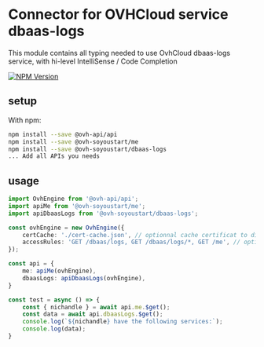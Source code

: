 # Connector for OVHCloud service dbaas-logs

This module contains all typing needed to use OvhCloud dbaas-logs service, with hi-level IntelliSense / Code Completion

[![NPM Version](https://img.shields.io/npm/v/@ovh-soyoustart/dbaas-logs.svg?style=flat)](https://www.npmjs.org/package/@ovh-soyoustart/dbaas-logs)

## setup

With npm:
````bash
npm install --save @ovh-api/api
npm install --save @ovh-soyoustart/me
npm install --save @ovh-soyoustart/dbaas-logs
... Add all APIs you needs
````

## usage

````typescript
import OvhEngine from '@ovh-api/api';
import apiMe from '@ovh-soyoustart/me';
import apiDbaasLogs from '@ovh-soyoustart/dbaas-logs';

const ovhEngine = new OvhEngine({ 
    certCache: './cert-cache.json', // optionnal cache certificat to disk
    accessRules: 'GET /dbaas/logs, GET /dbaas/logs/*, GET /me', // optionnal limit the requested privileges.
});

const api = {
    me: apiMe(ovhEngine),
    dbaasLogs: apiDbaasLogs(ovhEngine),
}

const test = async () => {
    const { nichandle } = await api.me.$get();
    const data = await api.dbaasLogs.$get();
    console.log(`${nichandle} have the following services:`);
    console.log(data);
}

````